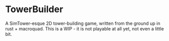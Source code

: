 # TowerBuilder

A SimTower-esque 2D tower-building game, written from the ground up in rust + macroquad. This is a WIP - it is not playable at all yet, not even a little bit.

